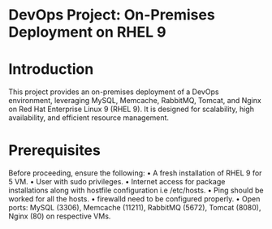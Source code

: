 # DevOps Project: On-Premises Deployment on RHEL 9





# Introduction
This project provides an on-premises deployment of a DevOps environment, leveraging MySQL, Memcache, RabbitMQ, Tomcat, and Nginx on Red Hat Enterprise Linux 9 (RHEL 9). It is designed for scalability, high availability, and efficient resource management.


# Prerequisites
Before proceeding, ensure the following:
•	A fresh installation of RHEL 9 for 5 VM.
•	User with sudo privileges.
•	Internet access for package installations along with hostfile configuration i.e /etc/hosts.
•	Ping should be worked for all the hosts.
•	firewalld need to be configured properly.
•	Open ports: MySQL (3306), Memcache (11211), RabbitMQ (5672), Tomcat (8080), Nginx (80) on respective VMs.
